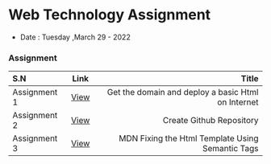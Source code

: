 # Web Technology Assignment 
- Date : Tuesday ,March 29 - 2022




### Assignment 
| S.N      |  Link |  Title |
| :---        |    :----:   |          ---: |
| Assignment 1      | [View](Assignment%201/README.md)|Get the domain and deploy a basic Html on Internet       |  
| Assignment 2      | [View](Assignment%202/README.md)| Create Github Repository     | 
| Assignment 3      |  [View](Assignment%203/README.md)|MDN Fixing the Html Template Using Semantic Tags      | 
